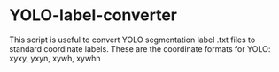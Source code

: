 # YOLO-label-converter
This script is useful to convert YOLO segmentation label .txt files to standard coordinate labels. These are the coordinate formats for YOLO: xyxy, yxyn, xywh, xywhn
